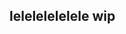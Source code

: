 ## lelelelelelele wip

<!--
**nikobuildbricks/nikobuildbricks** is a ✨ _special_ ✨ repository because its `README.md` (this file) appears on your GitHub profile.

![IMAGE](https://www.pinterest.com/pin/786441153721471394/)
